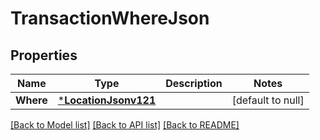 # TransactionWhereJson

## Properties
Name | Type | Description | Notes
------------ | ------------- | ------------- | -------------
**Where** | [***LocationJsonv121**](LocationJSONV121.md) |  | [default to null]

[[Back to Model list]](../README.md#documentation-for-models) [[Back to API list]](../README.md#documentation-for-api-endpoints) [[Back to README]](../README.md)


